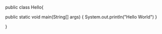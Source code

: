 

public class Hello{

public static void main(String[] args)
    {
        System.out.println("Hello World") 
    }

}